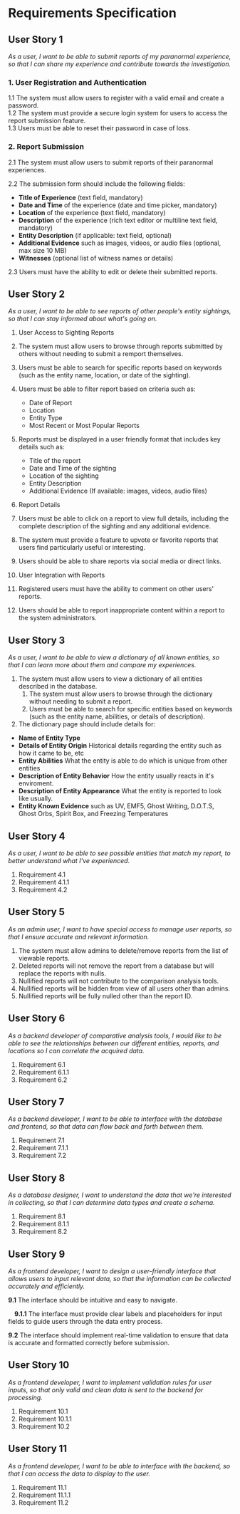 # Requirements Specification

## User Story 1

_As a user, I want to be able to submit reports of my paranormal experience, so that I can share my experience and contribute towards the investigation._

### 1. User Registration and Authentication

1.1 The system must allow users to register with a valid email and create a password.  
1.2 The system must provide a secure login system for users to access the report submission feature.  
1.3 Users must be able to reset their password in case of loss.

### 2. Report Submission

2.1 The system must allow users to submit reports of their paranormal experiences.

2.2 The submission form should include the following fields:

- **Title of Experience** (text field, mandatory)
- **Date and Time** of the experience (date and time picker, mandatory)
- **Location** of the experience (text field, mandatory)
- **Description** of the experience (rich text editor or multiline text field, mandatory)
- **Entity Description** (if applicable: text field, optional)
- **Additional Evidence** such as images, videos, or audio files (optional, max size 10 MB)
- **Witnesses** (optional list of witness names or details)

2.3 Users must have the ability to edit or delete their submitted reports.

## User Story 2

_As a user, I want to be able to see reports of other people's entity sightings, so that I can stay informed about what's going on._

1. User Access to Sighting Reports
1. The system must allow users to browse through reports submitted by others without needing to submit a remport themselves.
1. Users must be able to search for specific reports based on keywords (such as the entity name, location, or date of the sighting).
1. Users must be able to filter report based on criteria such as:

   - Date of Report
   - Location
   - Entity Type
   - Most Recent or Most Popular Reports

1. Reports must be displayed in a user friendly format that includes key details such as:

   - Title of the report
   - Date and Time of the sighting
   - Location of the sighting
   - Entity Description
   - Additional Evidence (If available: images, videos, audio files)

1. Report Details
1. Users must be able to click on a report to view full details, including the complete description of the sighting and any additional evidence.
1. The system must provide a feature to upvote or favorite reports that users find particularly useful or interesting.
1. Users should be able to share reports via social media or direct links.
1. User Integration with Reports
1. Registered users must have the ability to comment on other users' reports.
1. Users should be able to report inappropriate content within a report to the system administrators.

## User Story 3

_As a user, I want to be able to view a dictionary of all known entities, so that I can learn more about them and compare my experiences._

1. The system must allow users to view a dictionary of all entities described in the database.
   1. The system must allow users to browse through the dictionary without needing to submit a report.
   2. Users must be able to search for specific entities based on keywords (such as the entity name, abilities, or details of description).
2. The dictionary page should include details for:

- **Name of Entity Type**
- **Details of Entity Origin** Historical details regarding the entity such as how it came to be, etc
- **Entity Abilities** What the entity is able to do which is unique from other entities
- **Description of Entity Behavior** How the entity usually reacts in it's enviroment.
- **Description of Entity Appearance** What the entity is reported to look like usually.
- **Entity Known Evidence** such as UV, EMF5, Ghost Writing, D.O.T.S, Ghost Orbs, Spirit Box, and Freezing Temperatures

## User Story 4

_As a user, I want to be able to see possible entities that match my report, to better understand what I've experienced._

1. Requirement 4.1
1. Requirement 4.1.1
1. Requirement 4.2

## User Story 5

_As an admin user, I want to have special access to manage user reports, so that I ensure accurate and relevant information._

1. The system must allow admins to delete/remove reports from the list of viewable reports.
2. Deleted reports will not remove the report from a database but will replace the reports with nulls.
3. Nullified reports will not contribute to the comparison analysis tools.
4. Nullified reports will be hidden from view of all users other than admins.
5. Nullified reports will be fully nulled other than the report ID.

## User Story 6

_As a backend developer of comparative analysis tools, I would like to be able to see the relationships between our different entities, reports, and locations so I can correlate the acquired data._

1. Requirement 6.1
1. Requirement 6.1.1
1. Requirement 6.2

## User Story 7

_As a backend developer, I want to be able to interface with the database and frontend, so that data can flow back and forth between them._

1. Requirement 7.1
1. Requirement 7.1.1
1. Requirement 7.2

## User Story 8

_As a database designer, I want to understand the data that we're interested in collecting, so that I can determine data types and create a schema._

1. Requirement 8.1
1. Requirement 8.1.1
1. Requirement 8.2

## User Story 9

_As a frontend developer, I want to design a user-friendly interface that allows users to input relevant data, so that the information can be collected accurately and efficiently._

**9.1** The interface should be intuitive and easy to navigate.

&emsp;**9.1.1** The interface must provide clear labels and placeholders for input fields to guide users through the data entry process.

**9.2** The interface should implement real-time validation to ensure that data is accurate and formatted correctly before submission.

## User Story 10

_As a frontend developer, I want to implement validation rules for user inputs, so that only valid and clean data is sent to the backend for processing._

1. Requirement 10.1
1. Requirement 10.1.1
1. Requirement 10.2

## User Story 11

_As a frontend developer, I want to be able to interface with the backend, so that I can access the data to display to the user._

1. Requirement 11.1
1. Requirement 11.1.1
1. Requirement 11.2
